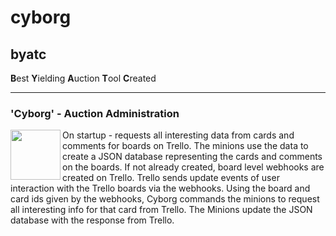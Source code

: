 # cyborg

## byatc

**B**est **Y**ielding **A**uction **T**ool **C**reated

-----
### 'Cyborg' - Auction Administration

 <img src="https://s3.amazonaws.com/potofcoffee2go/byatc/images/cyborg.svg" height="80" width="80" align="left">
 <p>On startup - requests all interesting data from cards and comments for boards on Trello. The minions use the data to create a JSON database representing the cards and comments on the boards. If not already created, board level webhooks are created on Trello. Trello sends update events of user interaction with the Trello boards via the webhooks. Using the board and card ids given by the webhooks, Cyborg commands the minions to request all interesting info for that card from Trello. The Minions update the JSON database with the response from Trello.</p>

